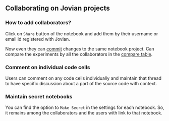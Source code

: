 ## Collaborating on Jovian projects

### How to add collaborators?

Click on `Share` button of the notebook and add them by their username or email id registered with Jovian.

Now even they can [commit](upload.md) changes to the same notebook project. Can compare the experiments by all the collaborators in the [compare table](compare.md).

### Comment on individual code cells

Users can comment on any code cells individually and maintain that thread to have specific discussion about a part of the source code with context.

### Maintain secret notebooks

You can find the option to `Make Secret` in the settings for each notebook. So, it remains among the collaborators and the users with link to that notebook.
